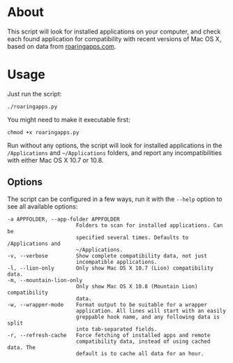 About
=====

This script will look for installed applications on your computer, and check each found application for compatibility with recent versions of Mac OS X, based on data from [roaringapps.com](http://roaringapps.com).

Usage
=====
Just run the script:

```
./roaringapps.py
```

You might need to make it executable first:

```
chmod +x roaringapps.py
```

Run without any options, the script will look for installed applications in the `/Applications` and `~/Applications` folders, and report any incompatibilities with either Mac OS X 10.7 or 10.8.

Options
-------

The script can be configured in a few ways, run it with the `--help` option to see all available options:

```
-a APPFOLDER, --app-folder APPFOLDER
                      Folders to scan for installed applications. Can be
                      specified several times. Defaults to /Applications and
                      ~/Applications.
-v, --verbose         Show complete compatibility data, not just
                      incompatible applications.
-l, --lion-only       Only show Mac OS X 10.7 (Lion) compatibility data.
-m, --mountain-lion-only
                      Only show Mac OS X 10.8 (Mountain Lion) compatibility
                      data.
-w, --wrapper-mode    Format output to be suitable for a wrapper
                      application. All lines will start with an easily
                      greppable hook name, and any following data is split
                      into tab-separated fields.
-r, --refresh-cache   Force fetching of installed apps and remote
                      compatibility data, instead of using cached data. The
                      default is to cache all data for an hour.
```
